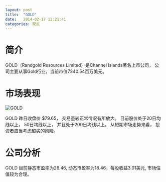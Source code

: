 ```yaml
---
layout: post
title:  "GOLD"
date:   2014-02-17 12:21:41
categories: 观点
---
```


# 简介
GOLD（Randgold Resources Limited）是Channel Islands著名上市公司，
公司主要从事Gold行业，当前市值7340.54百万美元。

# 市场表现

![GOLD](http://finviz.com/chart.ashx?t=GOLD&ty=c&ta=1&p=d&s=l)

GOLD 昨日收盘价 $79.65，
交易量较正常情况有所放大。
目前股价处于20日均线以上，
50日均线以上，
并且处于200日均线以上。
从短期市场走势来看，
投资者应当考虑超买的风险。

# 公司分析
GOLD 目前静态市盈率为26.46, 动态市盈率为18.46，每股收益3.01美元,
市场估值较为合理。
